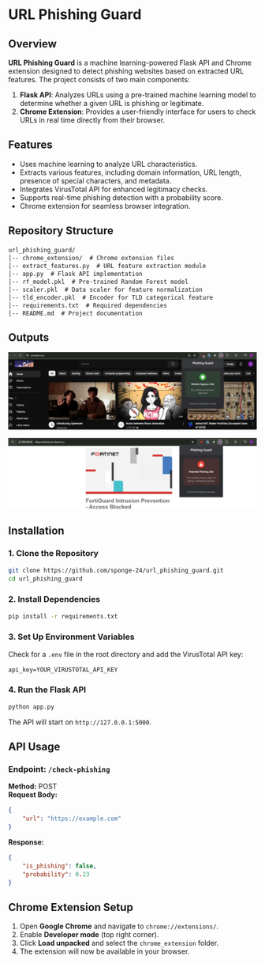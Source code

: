 # URL Phishing Guard

## Overview

**URL Phishing Guard** is a machine learning-powered Flask API and Chrome extension designed to detect phishing websites based on extracted URL features. The project consists of two main components:

1. **Flask API**: Analyzes URLs using a pre-trained machine learning model to determine whether a given URL is phishing or legitimate.
2. **Chrome Extension**: Provides a user-friendly interface for users to check URLs in real time directly from their browser.

## Features

- Uses machine learning to analyze URL characteristics.
- Extracts various features, including domain information, URL length, presence of special characters, and metadata.
- Integrates VirusTotal API for enhanced legitimacy checks.
- Supports real-time phishing detection with a probability score.
- Chrome extension for seamless browser integration.

## Repository Structure

```
url_phishing_guard/
│-- chrome_extension/  # Chrome extension files
│-- extract_features.py  # URL feature extraction module
│-- app.py  # Flask API implementation
│-- rf_model.pkl  # Pre-trained Random Forest model
│-- scaler.pkl  # Data scaler for feature normalization
│-- tld_encoder.pkl  # Encoder for TLD categorical feature
│-- requirements.txt  # Required dependencies
│-- README.md  # Project documentation
```

## Outputs

![output_1](output_1.jpg)

![output_1](output_2.jpg)


## Installation

### 1. Clone the Repository

```bash
git clone https://github.com/sponge-24/url_phishing_guard.git
cd url_phishing_guard
```

### 2. Install Dependencies

```bash
pip install -r requirements.txt
```

### 3. Set Up Environment Variables

Check for a `.env` file in the root directory and add the VirusTotal API key:

```
api_key=YOUR_VIRUSTOTAL_API_KEY
```

### 4. Run the Flask API

```bash
python app.py
```

The API will start on `http://127.0.0.1:5000`.

## API Usage

### Endpoint: `/check-phishing`

**Method:** POST\
**Request Body:**

```json
{
    "url": "https://example.com"
}
```

**Response:**

```json
{
    "is_phishing": false,
    "probability": 0.23
}
```

## Chrome Extension Setup

1. Open **Google Chrome** and navigate to `chrome://extensions/`.
2. Enable **Developer mode** (top right corner).
3. Click **Load unpacked** and select the `chrome_extension` folder.
4. The extension will now be available in your browser.


